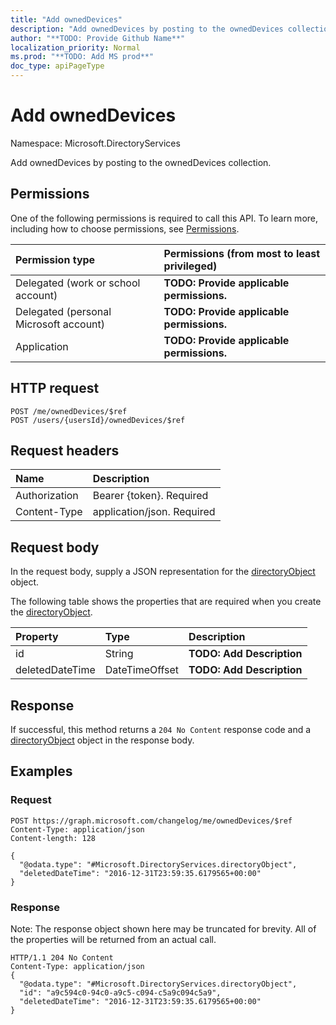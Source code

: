 ```yaml
---
title: "Add ownedDevices"
description: "Add ownedDevices by posting to the ownedDevices collection."
author: "**TODO: Provide Github Name**"
localization_priority: Normal
ms.prod: "**TODO: Add MS prod**"
doc_type: apiPageType
---
```


# Add ownedDevices

Namespace: Microsoft.DirectoryServices

Add ownedDevices by posting to the ownedDevices collection.

## Permissions
One of the following permissions is required to call this API. To learn more, including how to choose permissions, see [Permissions](/concepts/permissions-reference.md).

|Permission type|Permissions (from most to least privileged)|
|:---|:---|
|Delegated (work or school account)|**TODO: Provide applicable permissions.**|
|Delegated (personal Microsoft account)|**TODO: Provide applicable permissions.**|
|Application|**TODO: Provide applicable permissions.**|

## HTTP request
<!-- {
  "blockType": "ignored"
}
-->
``` http
POST /me/ownedDevices/$ref
POST /users/{usersId}/ownedDevices/$ref
```

## Request headers
|Name|Description|
|:---|:---|
|Authorization|Bearer {token}. Required|
|Content-Type|application/json. Required|

## Request body
In the request body, supply a JSON representation for the [directoryObject](../resources/microsoft.directoryservices-directoryobject.md) object.

The following table shows the properties that are required when you create the [directoryObject](../resources/microsoft.directoryservices-directoryobject.md).

|Property|Type|Description|
|:---|:---|:---|
|id|String|**TODO: Add Description**|
|deletedDateTime|DateTimeOffset|**TODO: Add Description**|



## Response
If successful, this method returns a `204 No Content` response code and a [directoryObject](../resources/microsoft.directoryservices-directoryobject.md) object in the response body.

## Examples

### Request
<!-- {
  "blockType": "request",
  "name": "create_directoryobject_from_directoryobjects"
}
-->
``` http
POST https://graph.microsoft.com/changelog/me/ownedDevices/$ref
Content-Type: application/json
Content-length: 128

{
  "@odata.type": "#Microsoft.DirectoryServices.directoryObject",
  "deletedDateTime": "2016-12-31T23:59:35.6179565+00:00"
}
```

### Response
Note: The response object shown here may be truncated for brevity. All of the properties will be returned from an actual call.
<!-- {
  "blockType": "response",
  "truncated": true,
  "@odata.type": "microsoft.directoryservices.directoryobject"
}
-->
``` http
HTTP/1.1 204 No Content
Content-Type: application/json
{
  "@odata.type": "#Microsoft.DirectoryServices.directoryObject",
  "id": "a9c594c0-94c0-a9c5-c094-c5a9c094c5a9",
  "deletedDateTime": "2016-12-31T23:59:35.6179565+00:00"
}
```


